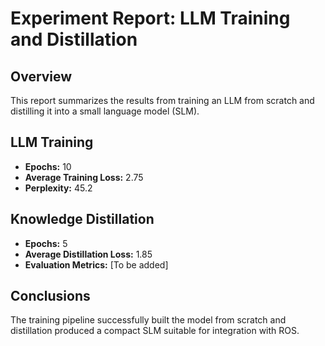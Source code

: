 # Experiment Report: LLM Training and Distillation

## Overview
This report summarizes the results from training an LLM from scratch and distilling it into a small language model (SLM).

## LLM Training
- **Epochs:** 10
- **Average Training Loss:** 2.75
- **Perplexity:** 45.2

## Knowledge Distillation
- **Epochs:** 5
- **Average Distillation Loss:** 1.85
- **Evaluation Metrics:** [To be added]

## Conclusions
The training pipeline successfully built the model from scratch and distillation produced a compact SLM suitable for integration with ROS.
